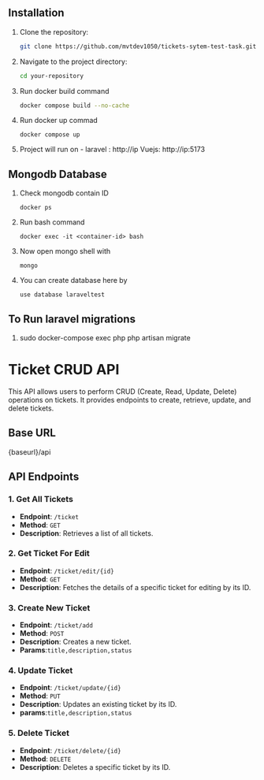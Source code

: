 
## Installation

1. Clone the repository:
    ```bash
    git clone https://github.com/mvtdev1050/tickets-sytem-test-task.git
    ```
2. Navigate to the project directory:
    ```bash
    cd your-repository

3. Run docker build command
    ```bash
    docker compose build --no-cache
    ```
4. Run docker up commad
    ```
    docker compose up
    ```
5. Project will run on -
   laravel : http://ip
   Vuejs: http://ip:5173

## Mongodb Database

1. Check mongodb contain ID
    ```
    docker ps
    ```
2. Run bash command
    ```
    docker exec -it <container-id> bash
    ```
3. Now open mongo shell with
    ```
    mongo
    ```

4. You can create database here by 
    ```
    use database laraveltest
    ```

## To Run laravel migrations

1. sudo docker-compose exec php php artisan migrate

# Ticket CRUD API

This API allows users to perform CRUD (Create, Read, Update, Delete) operations on tickets. It provides endpoints to create, retrieve, update, and delete tickets.

## Base URL

{baseurl}/api

## API Endpoints

### 1. **Get All Tickets**
   - **Endpoint**: `/ticket`
   - **Method**: `GET`
   - **Description**: Retrieves a list of all tickets.


### 2. **Get Ticket For Edit**
- **Endpoint**: `/ticket/edit/{id}`
- **Method**: `GET`
- **Description**: Fetches the details of a specific ticket for editing by its ID.

### 3. **Create New Ticket**
- **Endpoint**: `/ticket/add`
- **Method**: `POST`
- **Description**: Creates a new ticket.
- **Params**:`title,description,status`

### 4. **Update Ticket**
- **Endpoint**: `/ticket/update/{id}`
- **Method**: `PUT`
- **Description**: Updates an existing ticket by its ID.
- **params**:`title,description,status`

### 5. **Delete Ticket**
- **Endpoint**: `/ticket/delete/{id}`
- **Method**: `DELETE`
- **Description**: Deletes a specific ticket by its ID.



